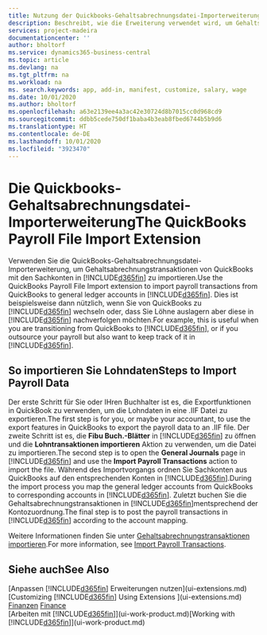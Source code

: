 ```yaml
---
title: Nutzung der Quickbooks-Gehaltsabrechnungsdatei-Importerweiterung| Microsoft Docs
description: Beschreibt, wie die Erweiterung verwendet wird, um Gehalts- und Lohntransaktionen aus dem Quickbooks-Gehaltsabrechnungsdienst zu importieren.
services: project-madeira
documentationcenter: ''
author: bholtorf
ms.service: dynamics365-business-central
ms.topic: article
ms.devlang: na
ms.tgt_pltfrm: na
ms.workload: na
ms. search.keywords: app, add-in, manifest, customize, salary, wage
ms.date: 10/01/2020
ms.author: bholtorf
ms.openlocfilehash: a63e2139ee4a3ac42e30724d8b7015cc0d968cd9
ms.sourcegitcommit: ddbb5cede750df1baba4b3eab8fbed6744b5b9d6
ms.translationtype: HT
ms.contentlocale: de-DE
ms.lasthandoff: 10/01/2020
ms.locfileid: "3923470"
---
```

# <a name="the-quickbooks-payroll-file-import-extension"></a><span data-ttu-id="5544a-103">Die Quickbooks-Gehaltsabrechnungsdatei-Importerweiterung</span><span class="sxs-lookup"><span data-stu-id="5544a-103">The QuickBooks Payroll File Import Extension</span></span>
<span data-ttu-id="5544a-104">Verwenden Sie die QuickBooks-Gehaltsabrechnungsdatei-Importerweiterung, um Gehaltsabrechnungstransaktionen von QuickBooks mit den Sachkonten in [!INCLUDE[d365fin](includes/d365fin_md.md)] zu importieren.</span><span class="sxs-lookup"><span data-stu-id="5544a-104">Use the QuickBooks Payroll File Import extension to import payroll transactions from QuickBooks to general ledger accounts in [!INCLUDE[d365fin](includes/d365fin_md.md)].</span></span> <span data-ttu-id="5544a-105">Dies ist beispielsweise dann nützlich, wenn Sie von QuickBooks zu [!INCLUDE[d365fin](includes/d365fin_md.md)] wechseln oder, dass Sie Löhne auslagern aber diese in [!INCLUDE[d365fin](includes/d365fin_md.md)] nachverfolgen möchten.</span><span class="sxs-lookup"><span data-stu-id="5544a-105">For example, this is useful when you are transitioning from QuickBooks to [!INCLUDE[d365fin](includes/d365fin_md.md)], or if you outsource your payroll but also want to keep track of it in [!INCLUDE[d365fin](includes/d365fin_md.md)].</span></span>

## <a name="steps-to-import-payroll-data"></a><span data-ttu-id="5544a-106">So importieren Sie Lohndaten</span><span class="sxs-lookup"><span data-stu-id="5544a-106">Steps to Import Payroll Data</span></span>
<span data-ttu-id="5544a-107">Der erste Schritt für Sie oder IHren Buchhalter ist es, die Exportfunktionen in QuickBook zu verwenden, um die Lohndaten in eine .IIF Datei zu exportieren.</span><span class="sxs-lookup"><span data-stu-id="5544a-107">The first step is for you, or maybe your accountant, to use the export features in QuickBooks to export the payroll data to an .IIF file.</span></span> <span data-ttu-id="5544a-108">Der zweite Schritt ist es, die **Fibu Buch.-Blätter** in [!INCLUDE[d365fin](includes/d365fin_md.md)] zu öffnen und die **Lohntransaktionen importieren** Aktion zu verwenden, um die Datei zu importieren.</span><span class="sxs-lookup"><span data-stu-id="5544a-108">The second step is to open the **General Journals** page in [!INCLUDE[d365fin](includes/d365fin_md.md)] and use the **Import Payroll Transactions** action to import the file.</span></span> <span data-ttu-id="5544a-109">Während des Importvorgangs ordnen Sie Sachkonten aus QuickBooks auf den entsprechenden Konten in [!INCLUDE[d365fin](includes/d365fin_md.md)].</span><span class="sxs-lookup"><span data-stu-id="5544a-109">During the import process you map the general ledger accounts from QuickBooks to corresponding accounts in [!INCLUDE[d365fin](includes/d365fin_md.md)].</span></span> <span data-ttu-id="5544a-110">Zuletzt buchen Sie die Gehaltsabrechnungstransaktionen in [!INCLUDE[d365fin](includes/d365fin_md.md)]mentsprechend der Kontozuordnung.</span><span class="sxs-lookup"><span data-stu-id="5544a-110">The final step is to post the payroll transactions in [!INCLUDE[d365fin](includes/d365fin_md.md)] according to the account mapping.</span></span> 

<span data-ttu-id="5544a-111">Weitere Informationen finden Sie unter [Gehaltsabrechnungstransaktionen importieren](finance-how-import-payroll-transactions.md).</span><span class="sxs-lookup"><span data-stu-id="5544a-111">For more information, see [Import Payroll Transactions](finance-how-import-payroll-transactions.md).</span></span>

## <a name="see-also"></a><span data-ttu-id="5544a-112">Siehe auch</span><span class="sxs-lookup"><span data-stu-id="5544a-112">See Also</span></span>
<span data-ttu-id="5544a-113">[Anpassen [!INCLUDE[d365fin](includes/d365fin_md.md)] Erweiterungen nutzen](ui-extensions.md)  </span><span class="sxs-lookup"><span data-stu-id="5544a-113">[Customizing [!INCLUDE[d365fin](includes/d365fin_md.md)] Using Extensions ](ui-extensions.md)  </span></span>  
<span data-ttu-id="5544a-114">[Finanzen](finance.md)  </span><span class="sxs-lookup"><span data-stu-id="5544a-114">[Finance](finance.md)  </span></span>  
<span data-ttu-id="5544a-115">[Arbeiten mit [!INCLUDE[d365fin](includes/d365fin_md.md)]](ui-work-product.md)</span><span class="sxs-lookup"><span data-stu-id="5544a-115">[Working with [!INCLUDE[d365fin](includes/d365fin_md.md)]](ui-work-product.md)</span></span>

